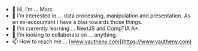 - 👋 Hi, I’m ... Marc
- 👀 I’m interested in ... data processing, manipulation and presentation. As an ex-accountant I have a bias towards those things.
- 🌱 I’m currently learning ... NextJS and CompTIA A+.
- 💞️ I’m looking to collaborate on ... anything.
- 📫 How to reach me ... [www.vautheny.com](https://www.vautheny.com)

<!---
lazy-herm/lazy-herm is a ✨ special ✨ repository because its `README.md` (this file) appears on your GitHub profile.
You can click the Preview link to take a look at your changes.
--->

